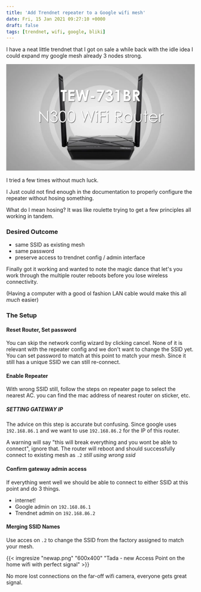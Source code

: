```yaml
---
title: 'Add Trendnet repeater to a Google wifi mesh'
date: Fri, 15 Jan 2021 09:27:10 +0000
draft: false
tags: [trendnet, wifi, google, bliki]
---
```


I have a neat little trendnet that I got on sale a while back with the idle idea I could expand my google mesh already 3 nodes strong.

![Trendent N300](router.webp)

I tried a few times without much luck.

I Just could not find enough in the documentation to properly configure the repeater without hosing something.

What do I mean hosing? It was like roulette trying to get  a few principles all working in tandem.

### Desired Outcome

- same SSID as existing mesh
- same password
- preserve access to trendnet config / admin interface

Finally got it working and wanted to note the magic dance that let's you work through the multiple router reboots before you lose wireless connectivity.

(Having a computer with a good ol fashion LAN cable would make this all _much_ easier)


### The Setup

#### Reset Router, Set password

You can skip the network config wizard by clicking cancel. None of it is relevant with the repeater config and we don't want to change the SSID yet.   You can set password to match at this point to match your mesh. Since it still has a unique SSID we can still re-connect.

#### Enable Repeater

With wrong SSID still, follow the steps on repeater page to select the nearest AC.  you can find the mac address of nearest router on sticker, etc.

##### SETTING GATEWAY IP

The advice on this step is accurate but confusing.  Since google uses `192.168.86.1` and we want to use `192.168.86.2` for the IP of this router.  

A warning will say "this will break everything and you wont be able to connect", ignore that.  The router will reboot and should successfully connect to existing mesh as `.2` *still using wrong ssid*

#### Confirm gateway admin access

If everything went well we should be able to connect to either SSID at this point and do 3 things.
- internet!
- Google admin on `192.168.86.1`
- Trendnet admin on `192.168.86.2`

#### Merging SSID Names

Use acces on `.2` to change the SSID from the factory assigned to match your mesh.

{{< imgresize "newap.png" "600x400" "Tada - new Access Point on the home wifi with perfect signal" >}}

No more lost connections on the far-off wifi camera, everyone gets great signal.
